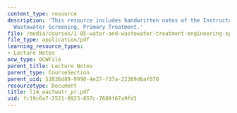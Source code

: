 ```yaml
---
content_type: resource
description: 'This resource includes handwritten notes of the Instructor on the topic:
  Wastewater Screening, Primary Treatment.'
file: /media/courses/1-85-water-and-wastewater-treatment-engineering-spring-2006/fc19c6a725210923857c7689f67a9fd1_l14_wastwatr_pr.pdf
file_type: application/pdf
learning_resource_types:
- Lecture Notes
ocw_type: OCWFile
parent_title: Lecture Notes
parent_type: CourseSection
parent_uid: 53836d89-9990-4e27-f37a-22369d6af070
resourcetype: Document
title: l14_wastwatr_pr.pdf
uid: fc19c6a7-2521-0923-857c-7689f67a9fd1
---
```

